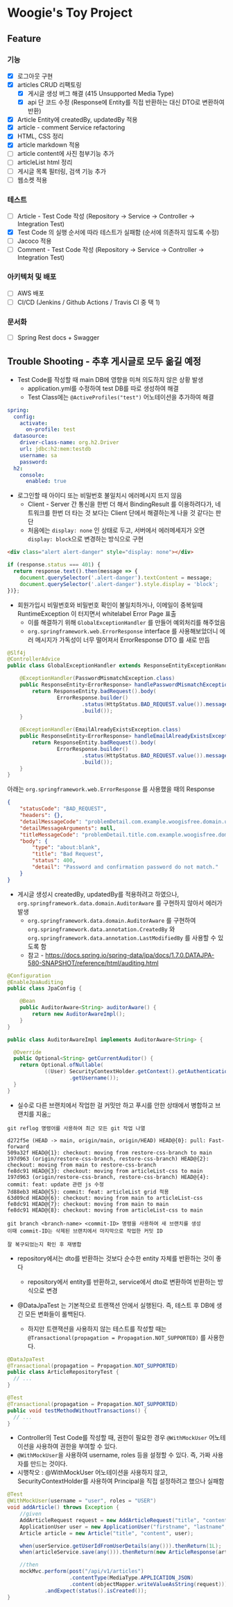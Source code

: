 # Woogie's Toy Project

## Feature
### 기능
- [x] 로그아웃 구현
- [x] articles CRUD 리팩토링
  - [x] 게시글 생성 버그 해결 (415 Unsupported Media Type)
  - [x] api 단 코드 수정 (Response에 Entity를 직접 반환하는 대신 DTO로 변환하여 반환)
- [x] Article Entity에 createdBy, updatedBy 적용
- [x] article - comment Service refactoring
- [x] HTML, CSS 정리
- [x] article markdown 적용
- [ ] article content에 사진 첨부기능 추가
- [ ] articleList html 정리
- [ ] 게시글 목록 필터링, 검색 기능 추가
- [ ] 웹소켓 적용

### 테스트
- [ ] Article - Test Code 작성 (Repository -> Service -> Controller -> Integration Test)
- [x] Test Code 의 실행 순서에 따라 테스트가 실패함 (순서에 의존하지 않도록 수정)
- [ ] Jacoco 적용
- [ ] Comment - Test Code 작성 (Repository -> Service -> Controller -> Integration Test)

### 아키텍처 및 배포
- [ ] AWS 배포
- [ ] CI/CD (Jenkins / Github Actions / Travis CI 중 택 1)

### 문서화
- [ ] Spring Rest docs + Swagger

## Trouble Shooting - 추후 게시글로 모두 옮길 예정
- Test Code를 작성할 때 main DB에 영향을 미쳐 의도하지 않은 상황 발생
  - application.yml를 수정하여 test DB를 따로 생성하여 해결
  - Test Class에는 `@ActiveProfiles("test")` 어노테이션을 추가하여 해결

```yaml
spring:
  config:
    activate:
      on-profile: test
  datasource:
    driver-class-name: org.h2.Driver
    url: jdbc:h2:mem:testdb
    username: sa
    password:
  h2:
    console:
      enabled: true
```

- 로그인할 때 아이디 또는 비밀번호 불일치시 에러메시지 뜨지 않음
  - Client - Server 간 통신을 한번 더 해서 BindingResult 를 이용하려다가, 네트워크를 한번 더 타는 것 보다는 Client 단에서 해결하는게 나을 것 같다는 판단
  - 처음에는 `display: none` 인 상태로 두고, 서버에서 에러메세지가 오면 `display: block`으로 변경하는 방식으로 구현
```html
<div class="alert alert-danger" style="display: none"></div>
```
```javascript
if (response.status === 401) {
  return response.text().then(message => {
    document.querySelector('.alert-danger').textContent = message;
    document.querySelector('.alert-danger').style.display = 'block';  
})};
```

- 회원가입시 비밀번호와 비밀번호 확인이 불일치하거나, 이메일이 중복일때 RuntimeException 이 터지면서 whitelabel Error Page 표출
  - 이를 해결하기 위해 `GlobalExceptionHandler` 를 만들어 예외처리를 해주었음
  - `org.springframework.web.ErrorResponse` interface 를 사용해보았더니 에러 메시지가 가독성이 너무 떨어져서 ErrorResponse DTO 를 새로 만듬
```java
@Slf4j
@ControllerAdvice
public class GlobalExceptionHandler extends ResponseEntityExceptionHandler {

    @ExceptionHandler(PasswordMismatchException.class)
    public ResponseEntity<ErrorResponse> handlePasswordMismatchException(PasswordMismatchException e) {
        return ResponseEntity.badRequest().body(
                ErrorResponse.builder()
                        .status(HttpStatus.BAD_REQUEST.value()).message(e.getMessage())
                        .build());
    }

    @ExceptionHandler(EmailAlreadyExistsException.class)
    public ResponseEntity<ErrorResponse> handleEmailAlreadyExistsException(EmailAlreadyExistsException e) {
        return ResponseEntity.badRequest().body(
                ErrorResponse.builder()
                        .status(HttpStatus.BAD_REQUEST.value()).message(e.getMessage())
                        .build());
    }
}
```
아래는 `org.springframework.web.ErrorResponse` 를 사용했을 때의 Response
```json
{
    "statusCode": "BAD_REQUEST",
    "headers": {},
    "detailMessageCode": "problemDetail.com.example.woogisfree.domain.user.exception.PasswordMismatchException",
    "detailMessageArguments": null,
    "titleMessageCode": "problemDetail.title.com.example.woogisfree.domain.user.exception.PasswordMismatchException",
    "body": {
        "type": "about:blank",
        "title": "Bad Request",
        "status": 400,
        "detail": "Password and confirmation password do not match."
    }
}
```

- 게시글 생성시 createdBy, updatedBy를 적용하려고 하였으나, `org.springframework.data.domain.AuditorAware` 를 구현하지 않아서 에러가 발생
  - `org.springframework.data.domain.AuditorAware` 를 구현하여 `org.springframework.data.annotation.CreatedBy` 와 `org.springframework.data.annotation.LastModifiedBy` 를 사용할 수 있도록 함
  - 참고 - https://docs.spring.io/spring-data/jpa/docs/1.7.0.DATAJPA-580-SNAPSHOT/reference/html/auditing.html
```java
@Configuration
@EnableJpaAuditing
public class JpaConfig {

    @Bean
    public AuditorAware<String> auditorAware() {
        return new AuditorAwareImpl();
    }
}

public class AuditorAwareImpl implements AuditorAware<String> {

  @Override
  public Optional<String> getCurrentAuditor() {
    return Optional.ofNullable(
            ((User) SecurityContextHolder.getContext().getAuthentication().getPrincipal())
                    .getUsername());
  }
}
```

- 실수로 다른 브랜치에서 작업한 걸 커밋만 하고 푸시를 안한 상태에서 병합하고 브랜치를 지움;;
```shell
git reflog 명령어를 사용하여 최근 모든 git 작업 나열

d272f5e (HEAD -> main, origin/main, origin/HEAD) HEAD@{0}: pull: Fast-forward
509a32f HEAD@{1}: checkout: moving from restore-css-branch to main
197d963 (origin/restore-css-branch, restore-css-branch) HEAD@{2}: checkout: moving from main to restore-css-branch
fe8dc91 HEAD@{3}: checkout: moving from articleList-css to main
197d963 (origin/restore-css-branch, restore-css-branch) HEAD@{4}: commit: feat: update 관련 js 수정
7d88eb3 HEAD@{5}: commit: feat: articleList grid 적용
63d09cd HEAD@{6}: checkout: moving from main to articleList-css
fe8dc91 HEAD@{7}: checkout: moving from main to main
fe8dc91 HEAD@{8}: checkout: moving from articleList-css to main

git branch <branch-name> <commit-ID> 명령을 사용하여 새 브랜치를 생성
이때 commit-ID는 삭제된 브랜치에서 마지막으로 작업한 커밋 ID

잘 복구되었는지 확인 후 재병합
```

- repository에서는 dto를 반환하는 것보다 순수한 entity 자체를 반환하는 것이 좋다
  - repository에서 entity를 반환하고, service에서 dto로 변환하여 반환하는 방식으로 변경

- @DataJpaTest 는 기본적으로 트랜잭션 안에서 실행된다. 즉, 테스트 후 DB에 생긴 모든 변화들이 롤백된다.
  - 하지만 트랜잭션을 사용하지 않는 테스트를 작성할 때는 `@Transactional(propagation = Propagation.NOT_SUPPORTED)` 를 사용한다.
```java
@DataJpaTest
@Transactional(propagation = Propagation.NOT_SUPPORTED)
public class ArticleRepositoryTest {
  // ... 
}

@Test
@Transactional(propagation = Propagation.NOT_SUPPORTED)
public void testMethodWithoutTransactions() {
  // ... 
}
```

- Controller의 Test Code를 작성할 때, 권한이 필요한 경우 `@WithMockUser` 어노테이션을 사용하여 권한을 부여할 수 있다.
- `@WithMockUser`을 사용하여 username, roles 등을 설정할 수 있다. 즉, 가짜 사용자를 만드는 것이다.
- 시행착오 : @WithMockUser 어노테이션을 사용하지 않고, SecurityContextHolder를 사용하여 Principal을 직접 설정하려고 했으나 실패함
```java 
@Test
@WithMockUser(username = "user", roles = "USER")
void addArticle() throws Exception {
    //given
    AddArticleRequest request = new AddArticleRequest("title", "content", 1L);
    ApplicationUser user = new ApplicationUser("firstname", "lastname", "username", "email", "password", UserRole.USER);
    Article article = new Article("title", "content", user);

    when(userService.getUserIdFromUserDetails(any())).thenReturn(1L);
    when(articleService.save(any())).thenReturn(new ArticleResponse(article));

    //then
    mockMvc.perform(post("/api/v1/articles")
                    .contentType(MediaType.APPLICATION_JSON)
                    .content(objectMapper.writeValueAsString(request)))
            .andExpect(status().isCreated());
}
```